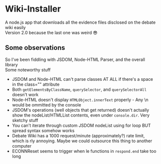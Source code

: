 # Wiki-Installer
A node.js app that downloads all the evidence files disclosed on the debate wiki easily <br />
Version 2.0 because the last one was weird :sunglasses:

## Some observations
So I've been fiddling with JSDOM, Node-HTML Parser, and the overall library <br />
Some noteworthy stuff
* JSDOM and Node-HTML can't parse classes AT ALL if there's a space in the class="" attribute
* Both `getElementsByClassName`, `querySelector`, and `querySelectorAll` doesn't work
* Node-HTML doesn't display `HTMLObject.innerText` properly - Any \n would be ommitted by the console
* JSDOM's operations (well objects that get returned) doesn't actually show the nodeList/HTMLList contents, even under `console.dir`. Very sketchy stuff
*  You can't iterate through custom JSDOM nodeList using for loop BUT spread syntax somehow works
*  Debate Wiki has a 1000 request/minute (approximately?) rate limit, which is rly annoying. Maybe we could outsource this thing to another computer
*  ECONNReset seems to trigger when le functions in `respond.end` take too long
